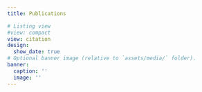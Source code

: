 ```yaml
---
title: Publications

# Listing view
#view: compact
view: citation
design:
  show_date: true   
# Optional banner image (relative to `assets/media/` folder).
banner:
  caption: ''
  image: ''
---
```

